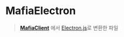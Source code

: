 # MafiaElectron

> [**MafiaClient**](./MafiaClient/) 에서 [Electron.js](https://www.electronjs.org/)로 변환한 파일

